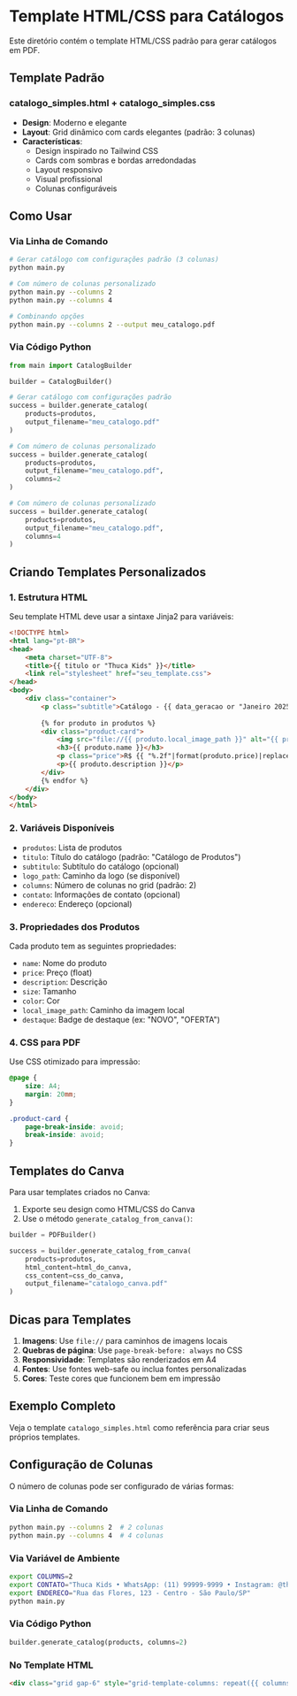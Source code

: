 # Template HTML/CSS para Catálogos

Este diretório contém o template HTML/CSS padrão para gerar catálogos em PDF.

## Template Padrão

### catalogo_simples.html + catalogo_simples.css
- **Design**: Moderno e elegante
- **Layout**: Grid dinâmico com cards elegantes (padrão: 3 colunas)
- **Características**:
  - Design inspirado no Tailwind CSS
  - Cards com sombras e bordas arredondadas
  - Layout responsivo
  - Visual profissional
  - Colunas configuráveis

## Como Usar

### Via Linha de Comando
```bash
# Gerar catálogo com configurações padrão (3 colunas)
python main.py

# Com número de colunas personalizado
python main.py --columns 2
python main.py --columns 4

# Combinando opções
python main.py --columns 2 --output meu_catalogo.pdf
```

### Via Código Python
```python
from main import CatalogBuilder

builder = CatalogBuilder()

# Gerar catálogo com configurações padrão
success = builder.generate_catalog(
    products=produtos,
    output_filename="meu_catalogo.pdf"
)

# Com número de colunas personalizado
success = builder.generate_catalog(
    products=produtos,
    output_filename="meu_catalogo.pdf",
    columns=2
)

# Com número de colunas personalizado
success = builder.generate_catalog(
    products=produtos,
    output_filename="meu_catalogo.pdf",
    columns=4
)
```

## Criando Templates Personalizados

### 1. Estrutura HTML
Seu template HTML deve usar a sintaxe Jinja2 para variáveis:

```html
<!DOCTYPE html>
<html lang="pt-BR">
<head>
    <meta charset="UTF-8">
    <title>{{ titulo or "Thuca Kids" }}</title>
    <link rel="stylesheet" href="seu_template.css">
</head>
<body>
    <div class="container">
        <p class="subtitle">Catálogo - {{ data_geracao or "Janeiro 2025" }}</p>
        
        {% for produto in produtos %}
        <div class="product-card">
            <img src="file://{{ produto.local_image_path }}" alt="{{ produto.name }}">
            <h3>{{ produto.name }}</h3>
            <p class="price">R$ {{ "%.2f"|format(produto.price)|replace(".", ",") }}</p>
            <p>{{ produto.description }}</p>
        </div>
        {% endfor %}
    </div>
</body>
</html>
```

### 2. Variáveis Disponíveis
- `produtos`: Lista de produtos
- `titulo`: Título do catálogo (padrão: "Catálogo de Produtos")
- `subtitulo`: Subtítulo do catálogo (opcional)
- `logo_path`: Caminho da logo (se disponível)
- `columns`: Número de colunas no grid (padrão: 2)
- `contato`: Informações de contato (opcional)
- `endereco`: Endereço (opcional)

### 3. Propriedades dos Produtos
Cada produto tem as seguintes propriedades:
- `name`: Nome do produto
- `price`: Preço (float)
- `description`: Descrição
- `size`: Tamanho
- `color`: Cor
- `local_image_path`: Caminho da imagem local
- `destaque`: Badge de destaque (ex: "NOVO", "OFERTA")

### 4. CSS para PDF
Use CSS otimizado para impressão:
```css
@page {
    size: A4;
    margin: 20mm;
}

.product-card {
    page-break-inside: avoid;
    break-inside: avoid;
}
```

## Templates do Canva

Para usar templates criados no Canva:

1. Exporte seu design como HTML/CSS do Canva
2. Use o método `generate_catalog_from_canva()`:

```python
builder = PDFBuilder()

success = builder.generate_catalog_from_canva(
    products=produtos,
    html_content=html_do_canva,
    css_content=css_do_canva,
    output_filename="catalogo_canva.pdf"
)
```

## Dicas para Templates

1. **Imagens**: Use `file://` para caminhos de imagens locais
2. **Quebras de página**: Use `page-break-before: always` no CSS
3. **Responsividade**: Templates são renderizados em A4
4. **Fontes**: Use fontes web-safe ou inclua fontes personalizadas
5. **Cores**: Teste cores que funcionem bem em impressão

## Exemplo Completo

Veja o template `catalogo_simples.html` como referência para criar seus próprios templates.

## Configuração de Colunas

O número de colunas pode ser configurado de várias formas:

### Via Linha de Comando
```bash
python main.py --columns 2  # 2 colunas
python main.py --columns 4  # 4 colunas
```

### Via Variável de Ambiente
```bash
export COLUMNS=2
export CONTATO="Thuca Kids • WhatsApp: (11) 99999-9999 • Instagram: @thucakids"
export ENDERECO="Rua das Flores, 123 - Centro - São Paulo/SP"
python main.py
```

### Via Código Python
```python
builder.generate_catalog(products, columns=2)
```

### No Template HTML
```html
<div class="grid gap-6" style="grid-template-columns: repeat({{ columns or 2 }}, 1fr);">
```
